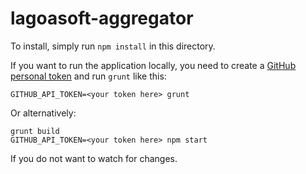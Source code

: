 # lagoasoft-aggregator

To install, simply run `npm install` in this directory.

If you want to run the application locally, you need to create a [GitHub personal token](https://github.com/settings/tokens) and run `grunt` like this:

    GITHUB_API_TOKEN=<your token here> grunt

Or alternatively:

    grunt build
    GITHUB_API_TOKEN=<your token here> npm start

If you do not want to watch for changes.
